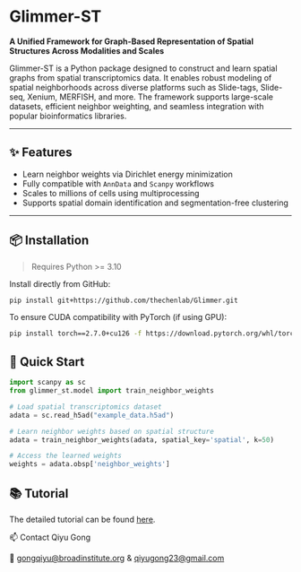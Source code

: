 # Glimmer-ST

**A Unified Framework for Graph-Based Representation of Spatial Structures Across Modalities and Scales**

Glimmer-ST is a Python package designed to construct and learn spatial graphs from spatial transcriptomics data. It enables robust modeling of spatial neighborhoods across diverse platforms such as Slide-tags, Slide-seq, Xenium, MERFISH, and more. The framework supports large-scale datasets, efficient neighbor weighting, and seamless integration with popular bioinformatics libraries.

---

## ✨ Features

- Learn neighbor weights via Dirichlet energy minimization  
- Fully compatible with `AnnData` and `Scanpy` workflows  
- Scales to millions of cells using multiprocessing  
- Supports spatial domain identification and segmentation-free clustering  

---

## 📦 Installation

> Requires Python >= 3.10

Install directly from GitHub:

```bash
pip install git+https://github.com/thechenlab/Glimmer.git
```

To ensure CUDA compatibility with PyTorch (if using GPU):
```bash
pip install torch==2.7.0+cu126 -f https://download.pytorch.org/whl/torch_stable.html
```

## 🧬 Quick Start
```python
import scanpy as sc
from glimmer_st.model import train_neighbor_weights

# Load spatial transcriptomics dataset
adata = sc.read_h5ad("example_data.h5ad")

# Learn neighbor weights based on spatial structure
adata = train_neighbor_weights(adata, spatial_key='spatial', k=50)

# Access the learned weights
weights = adata.obsp['neighbor_weights']
```

## 📚 Tutorial
The detailed tutorial can be found [here](https://thechenlab.github.io/Glimmer/).

📫 Contact
Qiyu Gong

📧 gongqiyu@broadinstitute.org & qiyugong23@gmail.com
